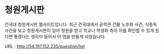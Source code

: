 # 청원게시판
건국대 청원게시판 웹사이트입니다. 최근 건국대에서 공학관 건물 노후화 사건, 식중독 사건을 보고 청원게시판이 있어 청원을 받고 학교나 학생회 측이 이를 확인할 수 있게 된다면 좋겠다는 생각이 들어서
이 앱을 만들게 되었습니다.

URL : http://54.197.152.235/question/list
